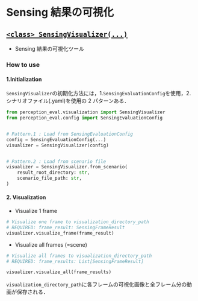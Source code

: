 # Sensing 結果の可視化

## [`<class> SensingVisualizer(...)`](../../../perception_eval/perception_eval/visualization/sensing_visualizer.py)

- Sensing 結果の可視化ツール

### How to use

#### 1.Initialization

`SensingVisualizer`の初期化方法には，1.`SensingEvaluationConfig`を使用，2. シナリオファイル(.yaml)を使用の 2 パターンある．

```python
from perception_eval.visualization import SensingVisualizer
from perception_eval.config import SensingEvaluationConfig


# Pattern.1 : Load from SensingEvaluationConfig
config = SensingEvaluationConfig(...)
visualizer = SensingVisualizer(config)


# Pattern.2 : Load from scenario file
visualizer = SensingVisualizer.from_scenario(
    result_root_directory: str,
    scenario_file_path: str,
)
```

#### 2. Visualization

- Visualize 1 frame

```python
# Visualize one frame to visualization_directory_path
# REQUIRED: frame_result: SensingFrameResult
visualizer.visualize_frame(frame_result)
```

- Visualize all frames (=scene)

```python
# Visualize all frames to visualization_directory_path
# REQUIRED: frame_results: List[SensingFrameResult]

visualizer.visualize_all(frame_results)
```

`visualization_directory_path`に各フレームの可視化画像と全フレーム分の動画が保存される．
